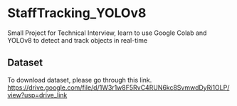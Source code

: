 # StaffTracking_YOLOv8
Small Project for Technical Interview, learn to use Google Colab and YOLOv8 to detect and track objects in real-time

## Dataset
To download dataset, please go through this link.  
https://drive.google.com/file/d/1W3r1w8F5RvC4RUN6kc8SvmwdDyRi1OLP/view?usp=drive_link
